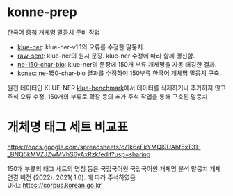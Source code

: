 # konne-prep
한국어 중첩 개체명 말뭉치 준비 작업


- [klue-ner](klue-ner): klue-ner-v1.1의 오류를 수정한 말뭉치.
- [raw-sent](raw-sent): klue-ner의 원시 문장. klue-ner 수정에 따라 함께 갱신함.
- [ne-150-char-bio](ne-150-char-bio): klue-ner의 문장에 150개 부류 개체명을 자동 태깅한 결과.
- [konec](konec): ne-150-char-bio 결과를 수정하여 150부류 한국어 개체명 말뭉치 구축.     

원천 데이터인 KLUE-NER [klue-benchmark](https://klue-benchmark.com/tasks/69/overview/description)에서 데이터를 삭제하거나 추가하지 않고 주석 오류 수정, 150개의 부류로 확장 등의 추가 주석 작업을 통해 구축된 말뭉치


# 개체명 태그 세트 비교표       
https://docs.google.com/spreadsheets/d/1k6eFkYMQl9UAhf5xT31-_BNQ5kMVZJZwMVhS6yAxRzk/edit?usp=sharing  

150개 부류의 태그 세트의 명칭 등은 국립국어원 국립국어원  개체명  분석  말뭉치  개체  연결  버전  (2022).  2021( 1.0). 에 따라 주석하였음    
URL: https://corpus.korean.go.kr         
               

